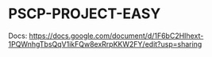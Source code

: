 # PSCP-PROJECT-EASY
  Docs: https://docs.google.com/document/d/1F6bC2HIhext-1PQWnhgTbsQqV1ikFQw8exRrpKKW2FY/edit?usp=sharing 
